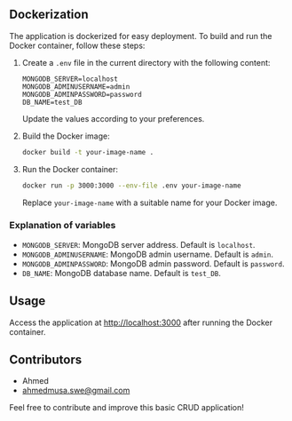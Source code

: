 ## Dockerization
The application is dockerized for easy deployment. To build and run the Docker container, follow these steps:

1. Create a `.env` file in the current directory with the following content:

   ```env
   MONGODB_SERVER=localhost
   MONGODB_ADMINUSERNAME=admin
   MONGODB_ADMINPASSWORD=password
   DB_NAME=test_DB
   ```

   Update the values according to your preferences.


2. Build the Docker image:

   ```bash
   docker build -t your-image-name .
   ```

3. Run the Docker container:

   ```bash
   docker run -p 3000:3000 --env-file .env your-image-name
   ```

   Replace `your-image-name` with a suitable name for your Docker image.

### Explanation of variables

- `MONGODB_SERVER`: MongoDB server address. Default is `localhost`.
- `MONGODB_ADMINUSERNAME`: MongoDB admin username. Default is `admin`.
- `MONGODB_ADMINPASSWORD`: MongoDB admin password. Default is `password`.
- `DB_NAME`: MongoDB database name. Default is `test_DB`.


## Usage

Access the application at [http://localhost:3000](http://localhost:3000) after running the Docker container.

## Contributors

- Ahmed
- ahmedmusa.swe@gmail.com

Feel free to contribute and improve this basic CRUD application!